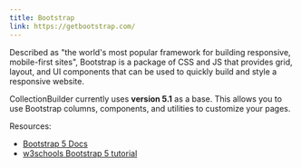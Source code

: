 ```yaml
---
title: Bootstrap
link: https://getbootstrap.com/
---
```


Described as "the world's most popular framework for building responsive, mobile-first sites", Bootstrap is a package of CSS and JS that provides grid, layout, and UI components that can be used to quickly build and style a responsive website.

CollectionBuilder currently uses **version 5.1** as a base.
This allows you to use Bootstrap columns, components, and utilities to customize your pages.

Resources:

- [Bootstrap 5 Docs](https://getbootstrap.com/docs/5.1/getting-started/introduction/)
- [w3schools Bootstrap 5 tutorial](https://www.w3schools.com/bootstrap5/index.php)
